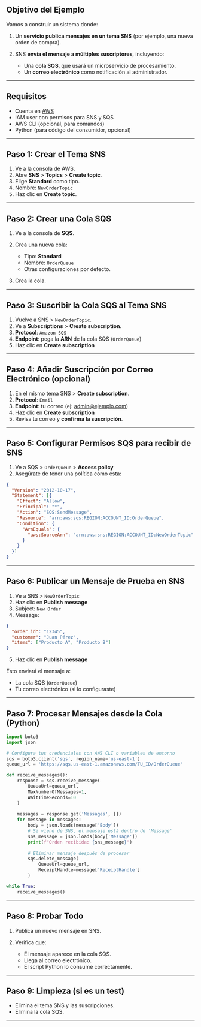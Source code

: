 ## Objetivo del Ejemplo

Vamos a construir un sistema donde:

1. Un **servicio publica mensajes en un tema SNS** (por ejemplo, una nueva orden de compra).
2. SNS **envía el mensaje a múltiples suscriptores**, incluyendo:

   * Una **cola SQS**, que usará un microservicio de procesamiento.
   * Un **correo electrónico** como notificación al administrador.

---

## Requisitos

* Cuenta en [AWS](https://aws.amazon.com/)
* IAM user con permisos para SNS y SQS
* AWS CLI (opcional, para comandos)
* Python (para código del consumidor, opcional)

---

## Paso 1: Crear el Tema SNS

1. Ve a la consola de AWS.
2. Abre **SNS** > **Topics** > **Create topic**.
3. Elige **Standard** como tipo.
4. Nombre: `NewOrderTopic`
5. Haz clic en **Create topic**.

---

## Paso 2: Crear una Cola SQS

1. Ve a la consola de **SQS**.
2. Crea una nueva cola:

   * Tipo: **Standard**
   * Nombre: `OrderQueue`
   * Otras configuraciones por defecto.
3. Crea la cola.

---

## Paso 3: Suscribir la Cola SQS al Tema SNS

1. Vuelve a SNS > `NewOrderTopic`.
2. Ve a **Subscriptions** > **Create subscription**.
3. **Protocol**: `Amazon SQS`
4. **Endpoint**: pega la **ARN** de la cola SQS (`OrderQueue`)
5. Haz clic en **Create subscription**

---

## Paso 4: Añadir Suscripción por Correo Electrónico (opcional)

1. En el mismo tema SNS > **Create subscription**.
2. **Protocol**: `Email`
3. **Endpoint**: tu correo (ej: [admin@ejemplo.com](mailto:admin@ejemplo.com))
4. Haz clic en **Create subscription**
5. Revisa tu correo y **confirma la suscripción**.

---

## Paso 5: Configurar Permisos SQS para recibir de SNS

1. Ve a SQS > `OrderQueue` > **Access policy**
2. Asegúrate de tener una política como esta:

```json
{
  "Version": "2012-10-17",
  "Statement": [{
    "Effect": "Allow",
    "Principal": "*",
    "Action": "SQS:SendMessage",
    "Resource": "arn:aws:sqs:REGION:ACCOUNT_ID:OrderQueue",
    "Condition": {
      "ArnEquals": {
        "aws:SourceArn": "arn:aws:sns:REGION:ACCOUNT_ID:NewOrderTopic"
      }
    }
  }]
}
```

---

## Paso 6: Publicar un Mensaje de Prueba en SNS

1. Ve a SNS > `NewOrderTopic`
2. Haz clic en **Publish message**
3. Subject: `New Order`
4. Message:

```json
{
  "order_id": "12345",
  "customer": "Juan Pérez",
  "items": ["Producto A", "Producto B"]
}
```

5. Haz clic en **Publish message**

Esto enviará el mensaje a:

* La cola SQS (`OrderQueue`)
* Tu correo electrónico (si lo configuraste)

---

## Paso 7: Procesar Mensajes desde la Cola (Python)

```python
import boto3
import json

# Configura tus credenciales con AWS CLI o variables de entorno
sqs = boto3.client('sqs', region_name='us-east-1')
queue_url = 'https://sqs.us-east-1.amazonaws.com/TU_ID/OrderQueue'

def receive_messages():
    response = sqs.receive_message(
        QueueUrl=queue_url,
        MaxNumberOfMessages=1,
        WaitTimeSeconds=10
    )
    
    messages = response.get('Messages', [])
    for message in messages:
        body = json.loads(message['Body'])
        # Si viene de SNS, el mensaje está dentro de 'Message'
        sns_message = json.loads(body['Message'])
        print(f"Orden recibida: {sns_message}")
        
        # Eliminar mensaje después de procesar
        sqs.delete_message(
            QueueUrl=queue_url,
            ReceiptHandle=message['ReceiptHandle']
        )

while True:
    receive_messages()
```

---

## Paso 8: Probar Todo

1. Publica un nuevo mensaje en SNS.
2. Verifica que:

   * El mensaje aparece en la cola SQS.
   * Llega al correo electrónico.
   * El script Python lo consume correctamente.

---

## Paso 9: Limpieza (si es un test)

* Elimina el tema SNS y las suscripciones.
* Elimina la cola SQS.

---



